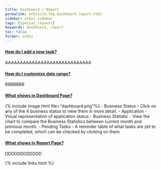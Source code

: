 ```yaml
---
title: Dashboard / Report
permalink: orbiscrm.faq.dashboard_report.html
sidebar: orbis_sidebar
tags: [special_layouts]
keywords: dashboard, report
toc: false
folder: orbis
---
```


<div class="panel-group" id="accordion">
    <div class="panel panel-default">
        <div class="panel-heading">
            <h4 class="panel-title">
                <a class="noCrossRef accordion-toggle" data-toggle="collapse" data-parent="#accordion" href="#collapseOne">
                    How do I add a new task?
                </a>
            </h4>
        </div>
        <div id="collapseOne" class="panel-collapse collapse noCrossRef">
            <div class="panel-body">
                AAAAAAAAAAAAAAAAAAAAAAAAAAAAA
            </div>
        </div>
    </div>
    <!-- /.panel -->
    <div class="panel panel-default">
        <div class="panel-heading">
            <h4 class="panel-title">
                <a class="noCrossRef accordion-toggle" data-toggle="collapse" data-parent="#accordion" href="#collapseTwo">
                How do I customize date range?
                </a>
            </h4>
        </div>
        <div id="collapseTwo" class="panel-collapse collapse noCrossRef">
            <div class="panel-body">
                BBBBBBB
            </div>
        </div>
    </div>
    <!-- /.panel -->
    <div class="panel panel-default">
        <div class="panel-heading">
            <h4 class="panel-title">
                <a class="noCrossRef accordion-toggle" data-toggle="collapse" data-parent="#accordion" href="#collapse3">
                What shows in Dashboard Page?
                </a>
            </h4>
        </div>
        <div id="collapse3" class="panel-collapse collapse noCrossRef">
            <div class="panel-body">
                {% include image.html file="dashboard.png"%}
                - Business Status
                    - Click on any of the 4 business status to view them in more detail. 
                - Application 
                    - Visual representation of application status
                - Business Statistic
                    - View the chart to compare the Business Statistics between current month and previous month. 
                - Pending Tasks
                    - A reminder table of what tasks are yet to be completed, which can be checked by clicking on them 
            </div>
        </div>
    </div>
    <!-- /.panel -->
    <div class="panel panel-default">
        <div class="panel-heading">
            <h4 class="panel-title">
                <a class="noCrossRef accordion-toggle" data-toggle="collapse" data-parent="#accordion" href="#collapse4">
                What shows in Report Page?
                </a>
            </h4>
        </div>
        <div id="collapse4" class="panel-collapse collapse noCrossRef">
            <div class="panel-body">
                DDDDDDDDDDDD
            </div>
        </div>
    </div>
    <!-- /.panel -->
</div>
<!-- /.panel-group -->

{% include links.html %}
